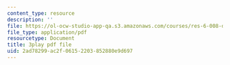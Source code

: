 ```yaml
---
content_type: resource
description: ''
file: https://ol-ocw-studio-app-qa.s3.amazonaws.com/courses/res-6-008-digital-signal-processing-spring-2011/2ad78299ac2f06152203852880e9d697_SMnPZzlgtXU.pdf
file_type: application/pdf
resourcetype: Document
title: 3play pdf file
uid: 2ad78299-ac2f-0615-2203-852880e9d697
---
```

